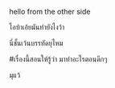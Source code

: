 hello from the other side   
   
      
ไอบ้าเอ้ยมันทำยังไงว้า   
   
  
นี่ชั้นเว้นบรรทัดยุไหม   
   
   
#เรื่องนี้สอนให้รู้ว่า มาทำอะไรตอนดีกๆ   
   
     
มุแว้
